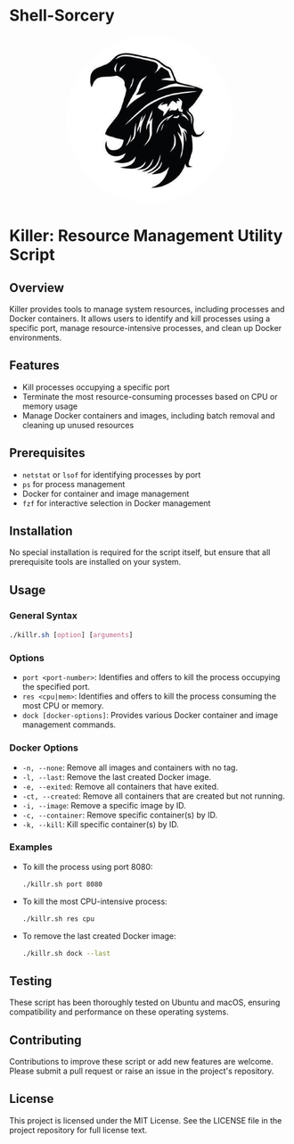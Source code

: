 # Shell-Sorcery

<div align="center">
    <img src="../wizard.png" alt="Profile Image" style="border-radius: 50%; width: 300px; height: 300px; object-fit: cover;">
</div>

# Killer: Resource Management Utility Script

## Overview

Killer provides tools to manage system resources, including processes and Docker containers. It allows users to identify and kill processes using a specific port, manage resource-intensive processes, and clean up Docker environments.

## Features

* Kill processes occupying a specific port
* Terminate the most resource-consuming processes based on CPU or memory usage
* Manage Docker containers and images, including batch removal and cleaning up unused resources

## Prerequisites

* `netstat` or `lsof` for identifying processes by port
* `ps` for process management
* Docker for container and image management
* `fzf` for interactive selection in Docker management

## Installation

No special installation is required for the script itself, but ensure that all prerequisite tools are installed on your system.

## Usage

### General Syntax

```css
./killr.sh [option] [arguments]
```

### Options

* `port <port-number>`: Identifies and offers to kill the process occupying the specified port.
* `res <cpu|mem>`: Identifies and offers to kill the process consuming the most CPU or memory.
* `dock [docker-options]`: Provides various Docker container and image management commands.

### Docker Options

* `-n, --none`: Remove all images and containers with no tag.
* `-l, --last`: Remove the last created Docker image.
* `-e, --exited`: Remove all containers that have exited.
* `-ct, --created`: Remove all containers that are created but not running.
* `-i, --image`: Remove a specific image by ID.
* `-c, --container`: Remove specific container(s) by ID.
* `-k, --kill`: Kill specific container(s) by ID.

### Examples

* To kill the process using port 8080:
    
    ```bash
    ./killr.sh port 8080
    ```
    
* To kill the most CPU-intensive process:
    
    ```bash
    ./killr.sh res cpu
    ```
    
* To remove the last created Docker image:
    
    ```bash
    ./killr.sh dock --last
    ```

## Testing

These script has been thoroughly tested on Ubuntu and macOS, ensuring compatibility and performance on these operating systems.

## Contributing

Contributions to improve these script or add new features are welcome. Please submit a pull request or raise an issue in the project's repository.

## License

This project is licensed under the MIT License. See the LICENSE file in the project repository for full license text.